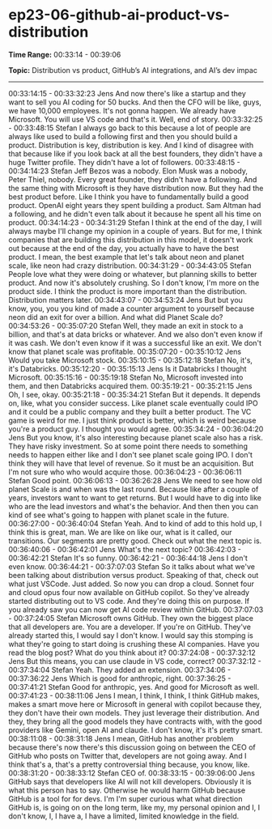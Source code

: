 # ep23-06-github-ai-product-vs-distribution

**Time Range:** 00:33:14 - 00:39:06

**Topic:** Distribution vs product, GitHub’s AI integrations, and AI’s dev impac

---
00:33:14:15 - 00:33:32:23
Jens
And now there's like a startup and they want to sell you AI coding for 50 bucks. And then the
CFO will be like, guys, we have 10,000 employees. It's not gonna happen. We already have
Microsoft. You will use VS code and that's it. Well, end of story.
00:33:32:25 - 00:33:48:15
Stefan
I always go back to this because a lot of people are always like used to build a following first
and then you should build a product. Distribution is key, distribution is key. And I kind of disagree
with that because like if you look back at all the best founders, they didn't have a huge Twitter
profile. They didn't have a lot of followers.
00:33:48:15 - 00:34:14:23
Stefan
Jeff Bezos was a nobody. Elon Musk was a nobody, Peter Thiel, nobody. Every great founder,
they didn't have a following. And the same thing with Microsoft is they have distribution now. But
they had the best product before. Like I think you have to fundamentally build a good product.
OpenAI eight years they spent building a product. Sam Altman had a following, and he didn't
even talk about it because he spent all his time on product.
00:34:14:23 - 00:34:31:29
Stefan
I think at the end of the day, I will always maybe I'll change my opinion in a couple of years. But
for me, I think companies that are building this distribution in this model, it doesn't work out
because at the end of the day, you actually have to have the best product. I mean, the best
example that let's talk about neon and planet scale, like neon had crazy distribution.
00:34:31:29 - 00:34:43:05
Stefan
People love what they were doing or whatever, but planning skills to better product. And now it's
absolutely crushing. So I don't know, I'm more on the product side. I think the product is more
important than the distribution. Distribution matters later.
00:34:43:07 - 00:34:53:24
Jens
But but you know, you, you you kind of made a counter argument to yourself because neon did
an exit for over a billion. And what did Planet Scale do?
00:34:53:26 - 00:35:07:20
Stefan
Well, they made an exit in stock to a billion, and that's at data bricks or whatever. And we also
don't even know if it was cash. We don't even know if it was a successful like an exit. We don't
know that planet scale was profitable.
00:35:07:20 - 00:35:10:12
Jens
Would you take Microsoft stock.
00:35:10:15 - 00:35:12:18
Stefan
No, it's, it's Databricks.
00:35:12:20 - 00:35:15:13
Jens
Is it Databricks I thought Microsoft.
00:35:15:16 - 00:35:19:18
Stefan
No, Microsoft invested into them, and then Databricks acquired them.
00:35:19:21 - 00:35:21:15
Jens
Oh, I see, okay.
00:35:21:18 - 00:35:34:21
Stefan
But it depends. It depends on, like, what you consider success. Like planet scale eventually
could IPO and it could be a public company and they built a better product. The VC game is
weird for me. I just think product is better, which is weird because you're a product guy. I thought
you would agree.
00:35:34:24 - 00:36:04:20
Jens
But you know, it's also interesting because planet scale also has a risk. They have risky
investment. So at some point there needs to something needs to happen either like and I don't
see planet scale going IPO. I don't think they will have that level of revenue. So it must be an
acquisition. But I'm not sure who who would acquire those.
00:36:04:23 - 00:36:06:11
Stefan
Good point.
00:36:06:13 - 00:36:26:28
Jens
We need to see how old planet Scale is and when was the last round. Because like after a
couple of years, investors want to want to get returns. But I would have to dig into like who are
the lead investors and what's the behavior. And then then you can kind of see what's going to
happen with planet scale in the future.
00:36:27:00 - 00:36:40:04
Stefan
Yeah. And to kind of add to this hold up, I think this is great, man. We are like on like our, what is
it called, our transitions. Our segments are pretty good. Check out what the next topic is.
00:36:40:06 - 00:36:42:01
Jens
What's the next topic?
00:36:42:03 - 00:36:42:21
Stefan
It's so funny.
00:36:42:21 - 00:36:44:18
Jens
I don't even know.
00:36:44:21 - 00:37:07:03
Stefan
So it talks about what we've been talking about distribution versus product. Speaking of that,
check out what just VSCode. Just added. So now you can drop a cloud. Sonnet four and cloud
opus four now available on GitHub copilot. So they've already started distributing out to VS
code. And they're doing this on purpose. If you already saw you can now get AI code review
within GitHub.
00:37:07:03 - 00:37:24:05
Stefan
Microsoft owns GitHub. They own the biggest place that all developers are. You are a
developer. If you're on GitHub. They've already started this, I would say I don't know. I would
say this stomping is what they're going to start doing is crushing these AI companies. Have you
read the blog post? What do you think about it?
00:37:24:08 - 00:37:32:12
Jens
But this means, you can use claude in VS code, correct?
00:37:32:12 - 00:37:34:04
Stefan
Yeah. They added an extension.
00:37:34:06 - 00:37:36:22
Jens
Which is good for anthropic, right.
00:37:36:25 - 00:37:41:21
Stefan
Good for anthropic, yes. And good for Microsoft as well.
00:37:41:23 - 00:38:11:06
Jens
I mean, I think, I think, I think GitHub makes, makes a smart move here or Microsoft in general
with copilot because they, they don't have their own models. They just leverage their
distribution. And they, they bring all the good models they have contracts with, with the good
providers like Gemini, open AI and claude. I don't know, it's it's pretty smart.
00:38:11:08 - 00:38:31:18
Jens
I mean, GitHub has another problem because there's now there's this discussion going on
between the CEO of GitHub who posts on Twitter that, developers are not going away. And I
think that's a, that's a pretty controversial thing because, you know, like.
00:38:31:20 - 00:38:33:12
Stefan
CEO of.
00:38:33:15 - 00:39:06:00
Jens
GitHub says that developers like AI will not kill developers. Obviously it is what this person has
to say. Otherwise he would harm GitHub because GitHub is a tool for for devs. I'm I'm super
curious what what direction GitHub is, is going on on the long term, like my, my personal opinion
and I, I don't know, I, I have a, I have a limited, limited knowledge in the field.